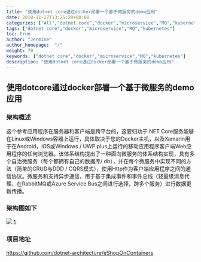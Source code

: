```yaml
---
title: "使用dotnet core通过docker部署一个基于微服务的demo应用"
date: 2018-11-27T13:25:20+08:00
categories: ["All","dotnet core","docker","microservice","MQ","kubernetes"]
tags: ["dotnet core","docker","microservice","MQ","kubernetes"]
toc: true
author: "Jermine"
author_homepage:  "/"
weight: 70
keywords: ["dotnet core","docker","microservice","MQ","kubernetes"]
description: "使用dotnet core通过docker部署一个基于微服务的demo应用"
---
```



## 使用dotcore通过docker部署一个基于微服务的demo应用

### 架构概述

这个参考应用程序在服务器和客户端是跨平台的，这要归功于.NET Core服务能够在Linux或Windows容器上运行，具体取决于您的Docker主机，以及Xamarin用于在Android，iOS或Windows / UWP plus上运行的移动应用程序客户端Web应用程序的任何浏览器。该体系结构提出了一种面向微服务的体系结构实现，具有多个自治微服务（每个都拥有自己的数据库/ db），并在每个微服务中实现不同的方法（简单的CRUD与DDD / CQRS模式），使用Http作为客户端应用程序之间的通信协议。微服务和支持异步通信，用于基于集成事件和事件总线（轻量级消息代理，在RabbitMQ或Azure Service Bus之间进行选择，跨多个服务）进行数据更新传播。

### 架构图如下

![１](/img/microservice/.net/1.png)


### 项目地址

https://github.com/dotnet-architecture/eShopOnContainers